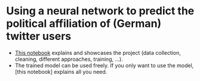 # Using a neural network to predict the political affiliation of (German) twitter users
- [This notebook](https://github.com/hf2000510/twitter_poll/blob/master/twitter_pol_notebook.ipynb) explains and showcases the project (data collection, cleaning, different approaches, training, ...).
- The trained model can be used freely. If you only want to use the model, [this notebook] explains all you need.

